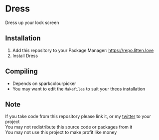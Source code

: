 # Dress
Dress up your lock screen

## Installation
1. Add this repository to your Package Manager: https://repo.litten.love
2. Install Dress

## Compiling
  - Depends on sparkcolourpicker
  - You may want to edit the `Makefiles` to suit your theos installation

## Note
If you take code from this repository please link it, or my [twitter](https://twitter.com/schneelittchen) to your project  
You may not redistribute this source code or packages from it  
You may not use this project to make profit like money
